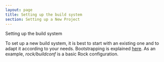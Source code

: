 ```yaml
---
layout: page
title: Setting up the build system
section: Setting up a New Project
---
```


<div class="content2">
<div class="content2-pagetitle">Setting up the build system</div>
<div class="content2-container line-box">
<div class="content2-container-1col">



<p>To set up a new build system, it is best to start with an existing one and to
adapt it according to your needs. Bootstrapping is explained
<a href="../autoproj/bootstrap.html">here</a>.
As an example, <em>rock/buildconf</em> is a basic Rock configuration.</p>


</div>
</div>
</div>
